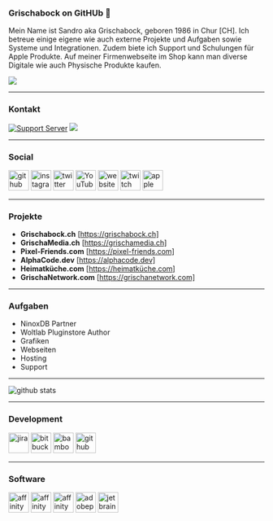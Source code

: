 ### Grischabock on GitHUb 👋

Mein Name ist Sandro aka Grischabock, geboren 1986 in Chur [CH]. Ich betreue einige eigene wie auch externe Projekte und Aufgaben sowie Systeme und Integrationen. Zudem biete ich Support und Schulungen für Apple Produkte. Auf meiner Firmenwebseite im Shop kann man diverse Digitale wie auch Physische Produkte kaufen.

![](https://www.woltlab.com/attachment/153703-grischamedia-banner-500x62-png/)

---------------------------------------------------------------------------------------------------------------------------------------------------------------------------------

### Kontakt
[![Support Server](https://img.shields.io/discord/668561281229389824.svg?color=7289da&label=GrischaMedia&logo=discord&style=flat-square)](https://discord.gg/eBPnGDq) <a href="mailto:info@grischamedia.ch" title="Email"><img src="https://img.shields.io/badge/email-green?logo=mail.ru&style=flat-square&logoColor=white"></a>

---------------------------------------------------------------------------------------------------------------------------------------------------------------------------------

### Social
[<img src='https://cdn.jsdelivr.net/npm/simple-icons@3.0.1/icons/github.svg' alt='github' height='40'>](https://github.com/Grischabock)  [<img src='https://cdn.jsdelivr.net/npm/simple-icons@3.0.1/icons/instagram.svg' alt='instagram' height='40'>](https://www.instagram.com/Grischabock/)  [<img src='https://cdn.jsdelivr.net/npm/simple-icons@3.0.1/icons/twitter.svg' alt='twitter' height='40'>](https://twitter.com/Grischabock)  [<img src='https://cdn.jsdelivr.net/npm/simple-icons@3.0.1/icons/youtube.svg' alt='YouTube' height='40'>](https://www.youtube.com/channel/Grischabock)  [<img src='https://cdn.jsdelivr.net/npm/simple-icons@3.0.1/icons/icloud.svg' alt='website' height='40'>](https://grischamedia.ch)  [<img src='https://cdn.jsdelivr.net/npm/simple-icons@3.0.1/icons/twitch.svg' alt='twitch' height='40'>](https://twitch/tv/grischabock)  [<img src='https://cdn.jsdelivr.net/npm/simple-icons@3.0.1/icons/apple.svg' alt='apple' height='40'>](https://grischabock.ch)  

---------------------------------------------------------------------------------------------------------------------------------------------------------------------------------

### Projekte
- **Grischabock.ch** [https://grischabock.ch]
- **GrischaMedia.ch** [https://grischamedia.ch]
- **Pixel-Friends.com** [https://pixel-friends.com]
- **AlphaCode.dev** [https://alphacode.dev]
- **Heimatküche.com** [https://heimatküche.com]
- **GrischaNetwork.com** [https://grischanetwork.com]

---------------------------------------------------------------------------------------------------------------------------------------------------------------------------------

### Aufgaben

- NinoxDB Partner
- Woltlab Pluginstore Author
- Grafiken
- Webseiten
- Hosting
- Support

---------------------------------------------------------------------------------------------------------------------------------------------------------------------------------

![github stats](https://github-readme-stats.vercel.app/api?username=Grischabock&show_icons=true)

---------------------------------------------------------------------------------------------------------------------------------------------------------------------------------

### Development
[<img src='https://cdn.jsdelivr.net/npm/simple-icons@3.0.1/icons/jira.svg' alt='jira' height='40'>](https://jira.grischamedia.ch)  [<img src='https://cdn.jsdelivr.net/npm/simple-icons@3.0.1/icons/bitbucket.svg' alt='bitbucket' height='40'>](https://git.grischamedia.ch)  [<img src='https://cdn.jsdelivr.net/npm/simple-icons@3.0.1/icons/bamboo.svg' alt='bamboo' height='40'>](https://build.grischamedia.ch)  [<img src='https://cdn.jsdelivr.net/npm/simple-icons@3.0.1/icons/github.svg' alt='github' height='40'>](https://github.com/Grischabock/)  

---------------------------------------------------------------------------------------------------------------------------------------------------------------------------------

### Software
 [<img src='https://cdn.jsdelivr.net/npm/simple-icons@3.0.1/icons/affinitydesigner.svg' alt='affinitydesigner' height='40'>](https://grischamedia.ch)  [<img src='https://cdn.jsdelivr.net/npm/simple-icons@3.0.1/icons/affinityphoto.svg' alt='affinityphoto' height='40'>](https://grischamedia.ch)  [<img src='https://cdn.jsdelivr.net/npm/simple-icons@3.0.1/icons/affinitypublisher.svg' alt='affinitypublisher' height='40'>](https://grischamedia.ch)  [<img src='https://cdn.jsdelivr.net/npm/simple-icons@3.0.1/icons/adobephotoshop.svg' alt='adobephotoshop' height='40'>](https://grischamedia.ch)  [<img src='https://cdn.jsdelivr.net/npm/simple-icons@3.0.1/icons/jetbrains.svg' alt='jetbrains' height='40'>](https://grischamedia.ch)  

